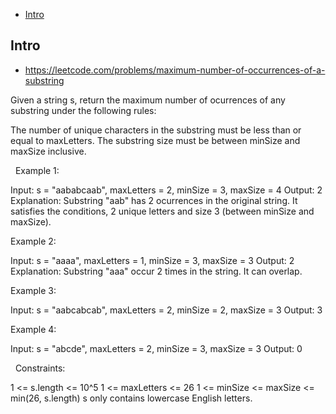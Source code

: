 - [Intro](#intro)

## Intro

- https://leetcode.com/problems/maximum-number-of-occurrences-of-a-substring

Given a string s, return the maximum number of ocurrences of any substring under the following rules:

The number of unique characters in the substring must be less than or equal to maxLetters.
The substring size must be between minSize and maxSize inclusive.

 
Example 1:

Input: s = "aababcaab", maxLetters = 2, minSize = 3, maxSize = 4
Output: 2
Explanation: Substring "aab" has 2 ocurrences in the original string.
It satisfies the conditions, 2 unique letters and size 3 (between minSize and maxSize).

Example 2:

Input: s = "aaaa", maxLetters = 1, minSize = 3, maxSize = 3
Output: 2
Explanation: Substring "aaa" occur 2 times in the string. It can overlap.

Example 3:

Input: s = "aabcabcab", maxLetters = 2, minSize = 2, maxSize = 3
Output: 3

Example 4:

Input: s = "abcde", maxLetters = 2, minSize = 3, maxSize = 3
Output: 0

 
Constraints:

1 <= s.length <= 10^5
1 <= maxLetters <= 26
1 <= minSize <= maxSize <= min(26, s.length)
s only contains lowercase English letters.
